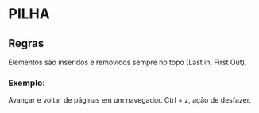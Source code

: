 # PILHA

## Regras

Elementos são inseridos e removidos sempre no topo (Last in, First Out).

### Exemplo:
Avançar e voltar de páginas em um navegador.
Ctrl + z, ação de desfazer.